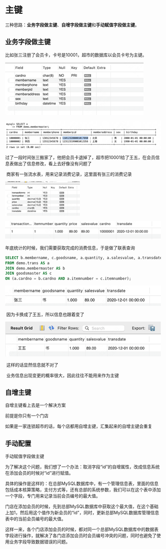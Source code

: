 # 主键

三种思路：**业务字段做主键**、**自增字段做主键**和**手动赋值字段做主键**。





## 业务字段做主键

​	比如张三注册了会员卡，卡号是10001，超市的数据库以会员卡号为主键。

<img src="assets/image-20250530152417196.png" alt="image-20250530152417196" style="zoom:50%;" />

![image-20250530152058425](assets/image-20250530152058425.png)

​	过了一段时间张三搬家了，他把会员卡退掉了，超市把10001给了王五，在会员信息表做出了信息修改，看上去好像没有问题了







​	商家有一张流水表，用来记录消费记录，这里面有张三的消费记录

<img src="assets/image-20250530152455440.png" alt="image-20250530152455440" style="zoom:33%;" />

![image-20250530152728284](assets/image-20250530152728284.png)



年底统计的时候，我们需要获取完成的消费信息，于是做了联表查询

```sql
SELECT b.membername, c.goodsname, a.quantity, a.salesvalue, a.transdate
FROM demo.trans AS a
JOIN demo.membermaster AS b
JOIN goodsmaster AS c
ON (a.cardno = b.cardno AND a.itemnumber = c.itemnumber);
```

![image-20250530154004112](assets/image-20250530154004112.png)







​	因为卡换成了王五，所以信息也跟着变了

![image-20250530154114706](assets/image-20250530154114706.png)

​	这样的话显然信息就不对了





​	业务信息出现变更的概率很大，因此往往不能用来作为主键





## 自增主键

自增主键看上去是一个解决方案

前提是你只有一个门店



如果是一家连锁超市的话，每个店都用自增主键，汇集起来的自增主键会重复







## 手动配置

手动赋值字段做主键

为了解决这个问题，我们想了一个办法：取消字段“id”的自增属性，改成信息系统在添加会员的时候对“id”进行赋值。

具体的操作是这样的：在总部MySQL数据库中，有一个管理信息表，里面的信息包括成本核算策略，支付方式等，还有总部的系统参数，我们可以在这个表中添加一个字段，专门用来记录当前会员编号的最大值。

门店在添加会员的时候，先到总部MySQL数据库中获取这个最大值，在这个基础上加1，然后用这个值作为新会员的“id”，同时，更新总部MySQL数据库管理信息表中的当前会员编号的最大值。

这样一来，各个门店添加会员的时候，都对同一个总部MySQL数据库中的数据表字段进行操作，就解决了各门店添加会员时会员编号冲突的问题，同时也避免了使用业务字段导致数据错误的问题。











